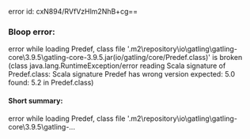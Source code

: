error id: cxN894/RVfVzHlm2NhB+cg==
### Bloop error:

error while loading Predef, class file '<HOME>\.m2\repository\io\gatling\gatling-core\3.9.5\gatling-core-3.9.5.jar(io/gatling/core/Predef.class)' is broken
(class java.lang.RuntimeException/error reading Scala signature of Predef.class: Scala signature Predef has wrong version
 expected: 5.0
 found: 5.2 in Predef.class)
#### Short summary: 

error while loading Predef, class file '<HOME>\.m2\repository\io\gatling\gatling-core\3.9.5\gatling-...